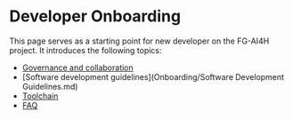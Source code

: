 # Developer Onboarding

This page serves as a starting point for new developer on the FG-AI4H project. It introduces the following topics:

*   [Governance and collaboration](/wiki/spaces/OCI/pages/14844060/Governance+and+collaboration)
*   [Software development guidelines](Onboarding/Software Development Guidelines.md)
*   [Toolchain](/wiki/spaces/OCI/pages/15466538/Toolchain)
*   [FAQ](/wiki/spaces/OCI/pages/15499324/FAQ)
